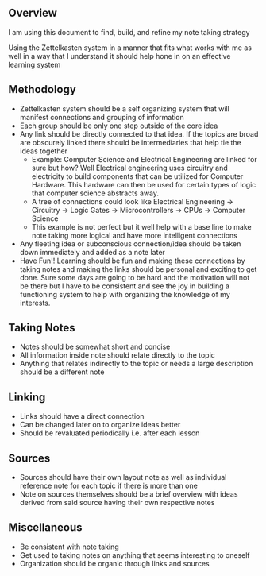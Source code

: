
## Overview

I am using this document to find, build, and refine my note taking strategy

Using the Zettelkasten system in a manner that fits what works with me as well in a way that I understand it should help hone in on an effective learning system

## Methodology

- Zettelkasten system should be a self organizing system that will manifest connections and grouping of information
- Each group should be only one step outside of the core idea
- Any link should be directly connected to that idea. If the topics are broad are obscurely linked there should be intermediaries that help tie the ideas together
	- Example: Computer Science and Electrical Engineering are linked for sure but how? Well Electrical engineering uses circuitry and electricity to build components that can be utilized for Computer Hardware. This hardware can then be used for certain types of logic that computer science abstracts away.
	- A tree of connections could look like Electrical Engineering -> Circuitry -> Logic Gates -> Microcontrollers -> CPUs -> Computer Science
	- This example is not perfect but it well help with a base line to make note taking more logical and have more intelligent connections
- Any fleeting idea or subconscious connection/idea should be taken down immediately and added as a note later
- Have Fun!! Learning should be fun and making these connections by taking notes and making the links should be personal and exciting to get done. Sure some days are going to be hard and the motivation will not be there but I have to be consistent and see the joy in building a functioning system to help with organizing the knowledge of my interests. 

## Taking Notes

- Notes should be somewhat short and concise
- All information inside note should relate directly to the topic
- Anything that relates indirectly to the topic or needs a large description should be a different note

## Linking

- Links should have a direct connection
- Can be changed later on to organize ideas better
- Should be revaluated periodically i.e. after each lesson

## Sources

- Sources should have their own layout note as well as individual reference note for each topic if there is more than one
- Note on sources themselves should be a brief overview with ideas derived from said source having their own respective notes


## Miscellaneous

- Be consistent with note taking
- Get used to taking notes on anything that seems interesting to oneself
- Organization should be organic through links and sources